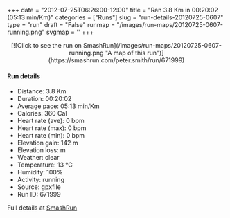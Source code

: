 +++
date = "2012-07-25T06:26:00-12:00"
title = "Ran 3.8 Km in 00:20:02 (05:13 min/Km)"
categories = ["Runs"]
slug = "run-details-20120725-0607"
type = "run"
draft = "False"
runmap = "/images/run-maps/20120725-0607-running.png"
svgmap = '<polyline points="5 45, 0 54, 2 59, 20 63, 28 67, 44 70, 96 80, 98 69, 100 62, 92 41, 67 35, 53 27, 44 22, 40 20, 18 51, 16 61, 9 60, 8 58, 17 39, 11 36, 2 51">'
+++



<!--more-->

<center>
[![Click to see the run on SmashRun](/images/run-maps/20120725-0607-running.png "A map of this run")](https://smashrun.com/peter.smith/run/671999)
</center>

#### Run details

* Distance: 3.8 Km
* Duration: 00:20:02
* Average pace: 05:13 min/Km
* Calories: 360 Cal
* Heart rate (ave): 0 bpm
* Heart rate (max): 0 bpm
* Heart rate (min): 0 bpm
* Elevation gain: 142 m
* Elevation loss:  m
* Weather: clear
* Temperature: 13 &deg;C
* Humidity: 100%
* Activity: running
* Source: gpxfile
* Run ID: 671999

Full details at [SmashRun](https://smashrun.com/peter.smith/run/671999)